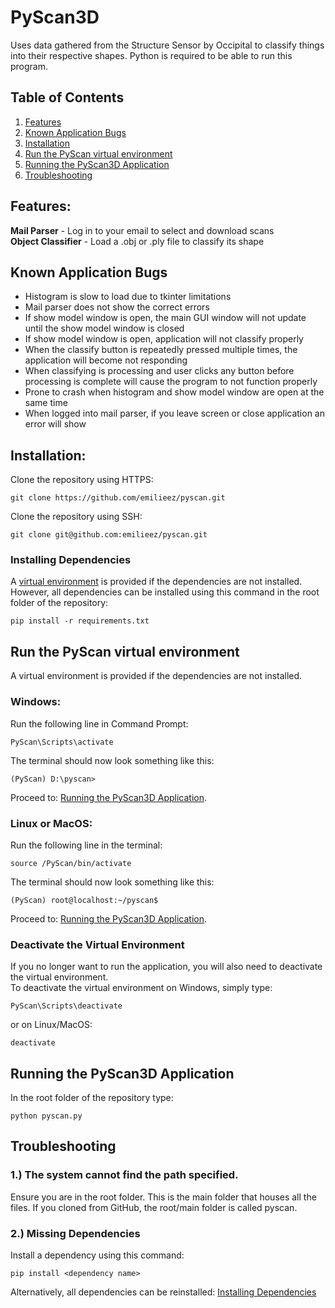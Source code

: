 # PyScan3D
Uses data gathered from the Structure Sensor by Occipital to classify things into their respective shapes. 
Python is required to be able to run this program.


## Table of Contents
1. [Features](#Features)
2. [Known Application Bugs](#Known-Application-Bugs)
3. [Installation](#Installation)
4. [Run the PyScan virtual environment](#Run-the-PyScan-virtual-environment)
5. [Running the PyScan3D Application](#Running-the-PyScan3D-Application)
6. [Troubleshooting](#Troubleshooting)



## Features:
**Mail Parser** - Log in to your email to select and download scans <br>
**Object Classifier** - Load a .obj or .ply file to classify its shape


## Known Application Bugs
- Histogram is slow to load due to tkinter limitations
- Mail parser does not show the correct errors
- If show model window is open, the main GUI window will not update until the show model window is closed
- If show model window is open,  application will not classify properly
- When the classify button is repeatedly pressed multiple times, the application will become not responding
- When classifying is processing and user clicks any button before processing is complete will cause the program to not function properly
- Prone to crash when histogram and show model window are open at the same time
- When logged into mail parser, if you leave screen or close application an error will show

## Installation:
Clone the repository using HTTPS:
```
git clone https://github.com/emilieez/pyscan.git
```

Clone the repository using SSH:

```
git clone git@github.com:emilieez/pyscan.git
```

### Installing Dependencies
A [virtual environment](#Run-the-PyScan-virtual-environment) is provided if the dependencies are not installed.
However, all dependencies can be installed using this command in the root folder of the repository:
```
pip install -r requirements.txt
```

## Run the PyScan virtual environment
A virtual environment is provided if the dependencies are not installed.
### Windows:

Run the following line in Command Prompt:
```
PyScan\Scripts\activate
```

The terminal should now look something like this:
```
(PyScan) D:\pyscan>
```
Proceed to: [Running the PyScan3D Application](#Running-the-PyScan3D-Application).

### Linux or MacOS: 

Run the following line in the terminal:
```
source /PyScan/bin/activate
```

The terminal should now look something like this:
```
(PyScan) root@localhost:~/pyscan$
```
Proceed to: [Running the PyScan3D Application](#Running-the-PyScan3D-Application).

### Deactivate the Virtual Environment
If you no longer want to run the application, you will also need to deactivate the virtual environment.<br>
To deactivate the virtual environment on Windows, simply type:
```
PyScan\Scripts\deactivate
```
or on Linux/MacOS:
```
deactivate
```

## Running the PyScan3D Application
In the root folder of the repository type:
```
python pyscan.py
```

## Troubleshooting


### 1.) The system cannot find the path specified.
Ensure you are in the root folder. This is the main folder that houses all the files. 
If you cloned from GitHub, the root/main folder is called pyscan.

### 2.) Missing Dependencies
Install a dependency using this command:
```
pip install <dependency name>
```

Alternatively, all dependencies can be reinstalled: [Installing Dependencies](##Installation)

